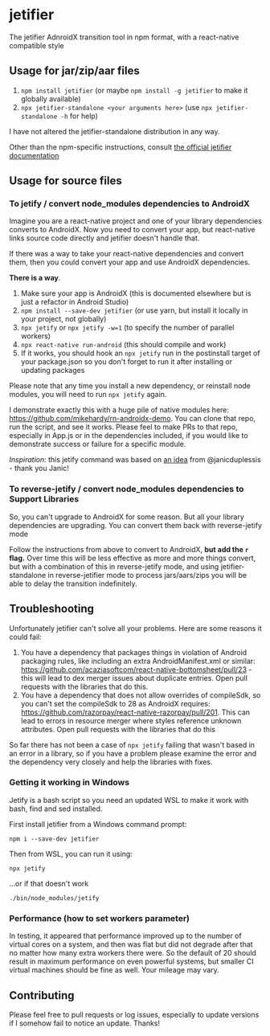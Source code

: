# jetifier

The jetifier AdnroidX transition tool in npm format, with a react-native compatible style

## Usage for jar/zip/aar files

1. `npm install jetifier` (or maybe `npm install -g jetifier` to make it globally available)
1. `npx jetifier-standalone <your arguments here>` (use `npx jetifier-standalone -h` for help)

I have not altered the jetifier-standalone distribution in any way.

Other than the npm-specific instructions, consult [the official jetifier documentation](https://developer.android.com/studio/command-line/jetifier)

## Usage for source files

### To jetify / convert node_modules dependencies to AndroidX

Imagine you are a react-native project and one of your library dependencies converts to AndroidX.
Now you need to convert your app, but react-native links source code directly and jetifier doesn't handle that.

If there was a way to take your react-native dependencies and convert them, then you could convert your app and use AndroidX dependencies.

**There is a way**.

1. Make sure your app is AndroidX (this is documented elsewhere but is just a refactor in Android Studio)
1. `npm install --save-dev jetifier` (or use yarn, but install it locally in your project, not globally)
1. `npx jetify` or `npx jetify -w=1` (to specify the number of parallel workers)
1. `npx react-native run-android` (this should compile and work)
1. If it works, you should hook an `npx jetify` run in the postinstall target of your package.json so you don't forget to run it after installing or updating packages

Please note that any time you install a new dependency, or reinstall node modules, you will need to run `npx jetify` again.

I demonstrate exactly this with a huge pile of native modules here: <https://github.com/mikehardy/rn-androidx-demo>. You can clone that repo, run the script, and see it works. Please feel to make PRs to that repo, especially in App.js or in the dependencies included, if you would like to demonstrate success or failure for a specific module.

*Inspiration:* this jetify command was based on [an idea](https://gist.github.com/janicduplessis/df9b5e3c2b2e23bbae713255bdb99f3c) from @janicduplessis - thank you Janic!

### To reverse-jetify / convert node_modules dependencies to Support Libraries

So, you can't upgrade to AndroidX for some reason. But all your library dependencies are upgrading. You can convert them back with reverse-jetify mode

Follow the instructions from above to convert to AndroidX, **but add the `r` flag.**
Over time this will be less effective as more and more things convert, but with a combination of this in reverse-jetify mode, and using jetifier-standalone in reverse-jetifier mode to process jars/aars/zips you will be able to delay the transition indefinitely.

## Troubleshooting

Unfortunately jetifier can't solve all your problems. Here are some reasons it could fail:

1. You have a dependency that packages things in violation of Android packaging rules, like including an extra AndroidManifest.xml or similar: <https://github.com/acaziasoftcom/react-native-bottomsheet/pull/23> - this will lead to dex merger issues about duplicate entries. Open pull requests with the libraries that do this.
1. You have a dependency that does not allow overrides of compileSdk, so you can't set the compileSdk to 28 as AndroidX requires: <https://github.com/razorpay/react-native-razorpay/pull/201>. This can lead to errors in resource merger where styles reference unknown attributes. Open pull requests with the libraries that do this

So far there has not been a case of `npx jetify` failing that wasn't based in an error in a library, so if you have a problem please examine the error and the dependency very closely and help the libraries with fixes.

### Getting it working in Windows

Jetify is a bash script so you need an updated WSL to make it work with bash, find and sed installed.

First install jetifier from a Windows command prompt:

    npm i --save-dev jetifier

Then from WSL, you can run it using:

    npx jetify

...or if that doesn't work

    ./bin/node_modules/jetify

### Performance (how to set workers parameter)

In testing, it appeared that performance improved up to the number of virtual cores on a system, and then was flat but did not degrade after that no matter how many extra workers there were. So the default of 20 should result in maximum performance on even powerful systems, but smaller CI virtual machines should be fine as well. Your mileage may vary.

## Contributing

Please feel free to pull requests or log issues, especially to update versions if I somehow fail to notice an update. Thanks!
